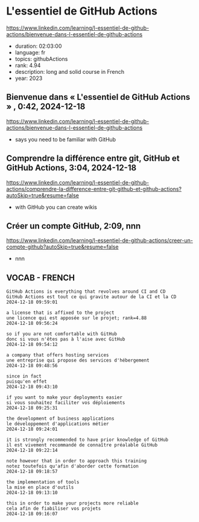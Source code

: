 # L'essentiel de GitHub Actions

https://www.linkedin.com/learning/l-essentiel-de-github-actions/bienvenue-dans-l-essentiel-de-github-actions

- duration: 02:03:00
- language: fr
- topics: githubActions
- rank: 4.94
- description: long and solid course in French
- year: 2023

## Bienvenue dans « L'essentiel de GitHub Actions » , 0:42, 2024-12-18

https://www.linkedin.com/learning/l-essentiel-de-github-actions/bienvenue-dans-l-essentiel-de-github-actions

- says you need to be familiar with GitHub

## Comprendre la différence entre git, GitHub et GitHub Actions, 3:04, 2024-12-18

https://www.linkedin.com/learning/l-essentiel-de-github-actions/comprendre-la-difference-entre-git-github-et-github-actions?autoSkip=true&resume=false

- with GitHub you can create wikis

## Créer un compte GitHub, 2:09, nnn

https://www.linkedin.com/learning/l-essentiel-de-github-actions/creer-un-compte-github?autoSkip=true&resume=false

- nnn

## VOCAB - FRENCH

```
GitHub Actions is everything that revolves around CI and CD
GitHub Actions est tout ce qui gravite autour de la CI et la CD
2024-12-18 09:59:01

a license that is affixed to the project
une licence qui est apposée sur le projet; rank=4.88
2024-12-18 09:56:24

so if you are not comfortable with GitHub
donc si vous n'êtes pas à l'aise avec GitHub
2024-12-18 09:54:12

a company that offers hosting services
une entreprise qui propose des services d'hébergement
2024-12-18 09:48:56

since in fact
puisqu'en effet
2024-12-18 09:43:10

if you want to make your deployments easier
si vous souhaitez faciliter vos déploiements
2024-12-18 09:25:31

the development of business applications
le développement d'applications métier
2024-12-18 09:24:01

it is strongly recommended to have prior knowledge of GitHub
il est vivement recommandé de connaître préalable GitHub
2024-12-18 09:22:14

note however that in order to approach this training
notez toutefois qu'afin d'aborder cette formation
2024-12-18 09:18:57

the implementation of tools
la mise en place d'outils
2024-12-18 09:13:10

this in order to make your projects more reliable
cela afin de fiabiliser vos projets
2024-12-18 09:16:07

```
